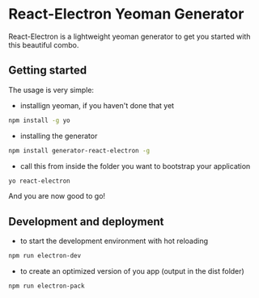 # React-Electron Yeoman Generator
React-Electron is a lightweight yeoman generator to get you started with this beautiful combo.    

## Getting started
The usage is very simple:  
- installign yeoman, if you haven't done that yet  
```bash  
npm install -g yo  
```  
- installing the generator  
```bash  
npm install generator-react-electron -g  
```  
- call this from inside the folder you want to bootstrap your application  
```bash  
yo react-electron  
```  

And you are now good to go!

## Development and deployment
- to start the development environment with hot reloading
```bash
npm run electron-dev
```
- to create an optimized version of you app (output in the dist folder)
```bash
npm run electron-pack
```
